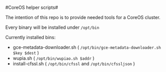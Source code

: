 #CoreOS helper scripts#

The intention of this repo is to provide needed tools for a CoreOS cluster.

Every binary will be installed under `/opt/bin`

Currently installed bins:

- gce-metadata-downloader.sh ( `/opt/bin/gce-metadata-downloader.sh $key $dest` )
- wupia.sh ( `/opt/bin/wupiao.sh $addr` )
- install-cfssl.sh ( `/opt/bin/cfssl` and `/opt/bin/cfssljson` )